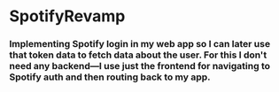 # SpotifyRevamp
### Implementing Spotify login in my web app so I can later use that token data to fetch data about the user. For this I don't need any backend—I use just the frontend for navigating to Spotify auth and then routing back to my app. 
